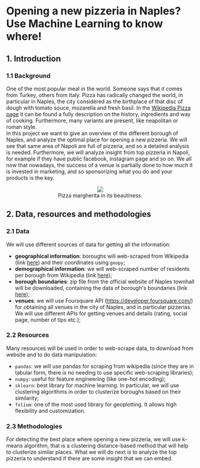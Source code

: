 # Opening a new pizzeria in Naples? Use Machine Learning to know where!
## 1. Introduction
### 1.1 Background
One of the most popular meal in the world. Someone says that it comes from Turkey, others from Italy. Pizza has radically changed the world, in particular in Naples, the city considered as the birthplace of that disc of dough with tomato souce, mozarella and fresh basil. In the [Wikipedia Pizza page](https://en.wikipedia.org/wiki/Pizza) it can be found a fully description on the history, ingredients and way of cooking. Furthermore, many variants are present, like neapolitan or roman style.  
In this project we want to give an overview of the different borough of Naples, and analyze the optimal place for opening a new pizzeria. We will see that same area of Napoli are full of pizzeria, and so a detailed analysis is needed. Furthermore, we will analyze insight from top pizzeria in Napoli, for example if they have public facebook, instagram page and so on. We all now that nowadays, the success of a venue is partially done to how much it is invested in marketing, and so sponsorizing what you do and your products is the key.

<center><img src="https://i0.wp.com/www.napolimilionaria.it/wp-content/uploads/2020/01/ricetta-pizza-sorbillo-impasto-margherita-napoeltana.jpg"></center>
<center>Pizza margherita in its beautiness.</center>

## 2. Data, resources and methodologies
### 2.1 Data
We will use different sources of data for getting all the information:
- **geographical information**: boroughs will web-scraped from Wikipedia (link [here](https://it.wikipedia.org/wiki/Quartieri_di_Napoli)) and their coordinates using `geopy`;
- **demographical information**: we will web-scraped number of residents per borough from Wikipedia (link [here](https://it.wikipedia.org/wiki/Municipalit%C3%A0_di_Napoli));
- **borough boundaries**: zip file from the official website of Naples townhall will be downloaded, containing the data of borough's boundaries (link [here](http://www.comune.napoli.it/flex/cm/pages/ServeBLOB.php/L/IT/IDPagina/29771));  
- **venues**: we will use Foursquare API (https://developer.foursquare.com/) for obtaining all venues in the city of Naples, and in particular pizzerias. We will use different APIs for getting venues and details (rating, social page, number of tips etc.);

### 2.2 Resources
Many resources will be used in order to web-scrape data, to download from website and to do data manipulation:
- `pandas`: we will use pandas for scraping from wikipedia (since they are in tabular form, there is no needing to use specific web-scraping libraries);
- `numpy`: useful for feature engineering (like one-hot encoding);
- `sklearn`: best library for machine learning. In particular, we will use clustering algorithms in order to clusterize boroughs based on their similarity;
- `folium`: one of the most used library for geoplotting. It allows high flexibility and customization.

### 2.3 Methodologies
For detecting the best place where opening a new pizzeria, we will use k-means algorithm, that is a clustering distance-based method that will help to clusterize similar places.
What we will do next is to analyze the top pizzeria to understand if there are some insight that we can embed.
